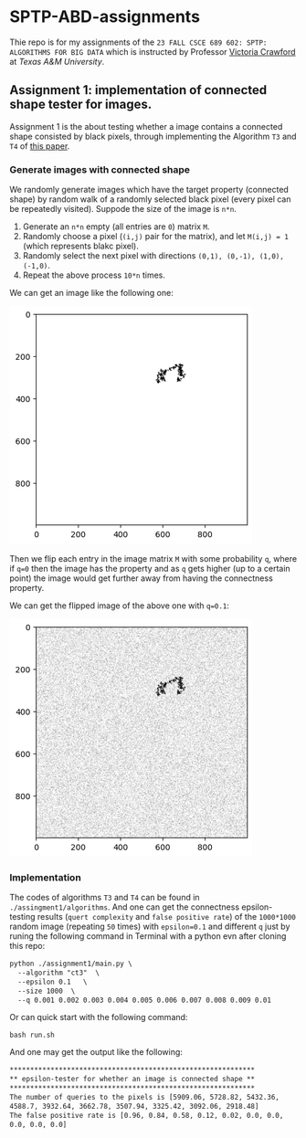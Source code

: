 # SPTP-ABD-assignments
Thie repo is for my assignments of the `23 FALL CSCE 689 602: SPTP: ALGORITHMS FOR BIG DATA` which is instructed by Professor [Victoria Crawford](https://engineering.tamu.edu/cse/profiles/crawford-victoria.html) at *Texas A&M University*. 
## Assignment 1: implementation of connected shape tester for images.
Assignment 1 is the about testing whether a image contains a connected shape consisted by black pixels, through implementing the Algorithm `T3` and `T4` of [this paper](http://people.csail.mit.edu/sofya/pixels.pdf).


### Generate images with connected shape
We randomly generate images which have the target property (connected shape) by random walk of a randomly selected black pixel (every pixel can be repeatedly visited). Suppode the size of the image is `n*n`.

1. Generate an `n*n` empty (all entries are `0`) matrix `M`.
2. Randomly choose a pixel (`(i,j)` pair for the matrix), and let `M(i,j) = 1` (which represents blakc pixel).
3. Randomly select the next pixel with directions `(0,1), (0,-1), (1,0), (-1,0)`.
4. Repeat the above process `10*n` times.

We can get an image like the following one:

![Generated Random image with connected shape](https://github.com/ShuoXing98/SPTP-ABD-assignments/blob/main/assignment1/pics/generated_random_image.png)

Then we flip each entry in the image matrix `M` with some probability `q`, where if `q=0` then the image has the property and as `q` gets higher (up to a certain point) the image would get further away from having the connectness property. 

We can get the flipped image of the above one with `q=0.1`:

![Flipped image](https://github.com/ShuoXing98/SPTP-ABD-assignments/blob/main/assignment1/pics/flipped_image.png)

### Implementation
The codes of algorithms `T3` and `T4` can be found in `./assingment1/algorithms`. And one can get the connectness epsilon-testing results (`quert complexity` and `false positive rate`) of the `1000*1000` random image (repeating `50` times) with `epsilon=0.1` and different `q` just by runing the following command in Terminal with a python evn after cloning this repo:

```
python ./assignment1/main.py \
  --algorithm "ct3"  \
  --epsilon 0.1   \
  --size 1000  \
  --q 0.001 0.002 0.003 0.004 0.005 0.006 0.007 0.008 0.009 0.01
```
 

Or can quick start with the following command:

```
bash run.sh
```

And one may get the output like the following:

```
************************************************************
** epsilon-tester for whether an image is connected shape **
************************************************************
The number of queries to the pixels is [5909.06, 5728.82, 5432.36, 4588.7, 3932.64, 3662.78, 3507.94, 3325.42, 3092.06, 2918.48]
The false positive rate is [0.96, 0.84, 0.58, 0.12, 0.02, 0.0, 0.0, 0.0, 0.0, 0.0]
```